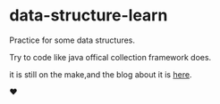 # data-structure-learn

Practice for some data structures.

Try to code like java offical collection framework does.

it is still on the make,and the blog about it is [here](https://www.leechain.top/blog/2017/10/15-java-my-collections-framework.html).

❤
